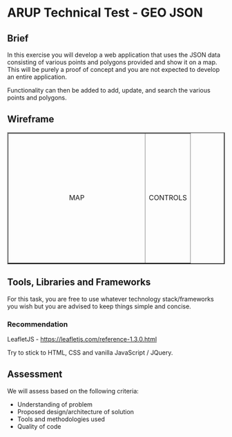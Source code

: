 # ARUP Technical Test - GEO JSON

## Brief

In this exercise you will develop a web application that uses the JSON data consisting of various points and polygons provided and show it on a map. This will be purely a proof of concept and you are not expected to develop an entire application.

Functionality can then be added to add, update, and search the various points and polygons.

## Wireframe

<table border="2">
<tr>
    <td width="300px" height="300px" align="center">MAP</td>
    <td width="50px">CONTROLS</td>
</tr>
</table>

## Tools, Libraries and Frameworks

For this task, you are free to use whatever technology stack/frameworks you wish but you are advised to keep things simple and concise.

### Recommendation

LeafletJS - https://leafletjs.com/reference-1.3.0.html

Try to stick to HTML, CSS and vanilla JavaScript / JQuery.

## Assessment

We will assess based on the following criteria:
- Understanding of problem
- Proposed design/architecture of solution
- Tools and methodologies used
- Quality of code